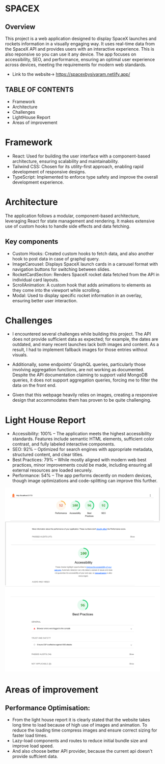# SPACEX

## Overview

This project is a web application designed to display SpaceX launches and rockets information in a visually engaging way. It uses real-time data from the SpaceX API and provides users with an interactive experience. This is also reponsive so you can use it any device. The app focuses on accessibility, SEO, and performance, ensuring an optimal user experience across devices, meeting the requirements for modern web standards.

- Link to the website-> https://spacexbysivaram.netlify.app/

## TABLE OF CONTENTS

- Framework
- Architecture
- Challenges
- LightHouse Report
- Areas of improvement

# Framework

- React: Used for building the user interface with a component-based architecture, ensuring scalability and maintainability.
- Tailwind CSS: Chosen for its utility-first approach, enabling rapid development of responsive designs.
- TypeScript: Implemented to enforce type safety and improve the overall development experience.

# Architecture

The application follows a modular, component-based architecture, leveraging React for state management and rendering. It makes extensive use of custom hooks to handle side effects and data fetching.

## Key components
- Custom Hooks: Created custom hooks to fetch data, and also another hook to post data in case of graphql query.
- ImageCarousel: Displays SpaceX launch cards in a carousel format with navigation buttons for switching between slides.
- RocketCardSection: Renders SpaceX rocket data fetched from the API in individual card layouts.
- ScrollAnimation: A custom hook that adds animations to elements as they come into the viewport while scrolling.
- Modal: Used to display specific rocket information in an overlay, ensuring better user interaction.

# Challenges

- I encountered several challenges while building this project. The API does not provide sufficient data as expected; for example, the dates are outdated, and many recent launches lack both images and content. As a result, I had to implement fallback images for those entries without visuals.

- Additionally, some endpoints' GraphQL queries, particularly those involving aggregation functions, are not working as documented. Despite the API documentation claiming to support valid MongoDB queries, it does not support aggregation queries, forcing me to filter the data on the front end.

- Given that this webpage heavily relies on images, creating a responsive design that accommodates them has proven to be quite challenging.

# Light House Report

- Accessibility: 100% – The application meets the highest accessibility standards. Features include semantic HTML elements, sufficient color contrast, and fully labeled interactive components.
- SEO: 92% – Optimized for search engines with appropriate metadata, structured content, and clear titles.
- Best Practices: 79% – While mostly aligned with modern web best practices, minor improvements could be made, including ensuring all external resources are loaded securely.
- Performance: 54% – The app performs decently on modern devices, though image optimizations and code-splitting can improve this further.

![alt text](readmeResources/image-1.png)
![alt text](readmeResources/image-2.png)
![alt text](readmeResources/image-3.png)

# Areas of improvement

## Performance Optimisation:

- From the light house report it is clearly stated that the website takes long time to load because of high use of images and animation. To reduce the loading time compress images and ensure correct sizing for faster load times.
- Lazy-load components and routes to reduce initial bundle size and improve load speed.
- And also choose better API provider, because the current api doesn't provide suffcient data.
